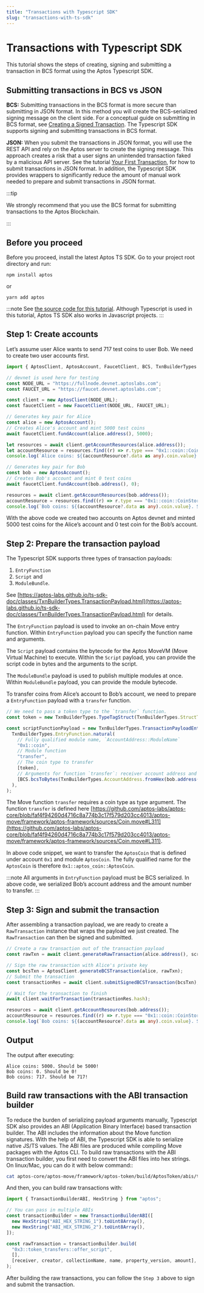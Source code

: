 ```yaml
---
title: "Transactions with Typescript SDK"
slug: "transactions-with-ts-sdk"
---
```


# Transactions with Typescript SDK

This tutorial shows the steps of creating, signing and submitting a transaction in BCS format using the Aptos Typescript SDK.

## Submitting transactions in BCS vs JSON

**BCS:** Submitting transactions in the BCS format is more secure than submitting in JSON format. In this method you will create the BCS-serialized signing message on the client side. For a conceptual guide on submitting in BCS format, see [Creating a Signed Transaction](../guides/sign-a-transaction.md). The Typescript SDK supports signing and submitting transactions in BCS format.

**JSON:** When you submit the transactions in JSON format, you will use the REST API and rely on the Aptos server to create the signing message. This approach creates a risk that a user signs an unintended transaction faked by a malicious API server. See the tutorial [Your First Transaction](../tutorials/first-transaction.md), for how to submit transactions in JSON format. In addition, the Typescript SDK provides wrappers to significantly reduce the amount of manual work needed to prepare and submit transactions in JSON format.

:::tip

We strongly recommend that you use the BCS format for submitting transactions to the Aptos Blockchain.

:::

## Before you proceed

Before you proceed, install the latest Aptos TS SDK. Go to your project root directory and run:

`npm install aptos`

or

`yarn add aptos`

:::note
See [the source code for this tutorial](https://github.com/aptos-labs/aptos-core/blob/main/ecosystem/typescript/sdk/examples/typescript/bcs_transaction.ts). Although Typescript is used in this tutorial, Aptos TS SDK also works in Javascript projects.
:::

## Step 1: Create accounts

Let’s assume user Alice wants to send 717 test coins to user Bob. We need to create two user accounts first.

```ts
import { AptosClient, AptosAccount, FaucetClient, BCS, TxnBuilderTypes } from "aptos";

// devnet is used here for testing
const NODE_URL = "https://fullnode.devnet.aptoslabs.com";
const FAUCET_URL = "https://faucet.devnet.aptoslabs.com";

const client = new AptosClient(NODE_URL);
const faucetClient = new FaucetClient(NODE_URL, FAUCET_URL);

// Generates key pair for Alice
const alice = new AptosAccount();
// Creates Alice's account and mint 5000 test coins
await faucetClient.fundAccount(alice.address(), 5000);

let resources = await client.getAccountResources(alice.address());
let accountResource = resources.find((r) => r.type === "0x1::coin::CoinStore<0x1::aptos_coin::AptosCoin>");
console.log(`Alice coins: ${(accountResource?.data as any).coin.value}. Should be 5000!`);

// Generates key pair for Bob
const bob = new AptosAccount();
// Creates Bob's account and mint 0 test coins
await faucetClient.fundAccount(bob.address(), 0);

resources = await client.getAccountResources(bob.address());
accountResource = resources.find((r) => r.type === "0x1::coin::CoinStore<0x1::aptos_coin::AptosCoin>");
console.log(`Bob coins: ${(accountResource?.data as any).coin.value}. Should be 0!`);
```

With the above code we created two accounts on Aptos devnet and minted 5000 test coins for the Alice’s account and 0 test coin for the Bob’s account.

## Step 2: Prepare the transaction payload

The Typescript SDK supports three types of transaction payloads:

1. `EntryFunction`
2. `Script` and
3. `ModuleBundle`.

See [https://aptos-labs.github.io/ts-sdk-doc/classes/TxnBuilderTypes.TransactionPayload.html](https://aptos-labs.github.io/ts-sdk-doc/classes/TxnBuilderTypes.TransactionPayload.html) for details.

The `EntryFunction` payload is used to invoke an on-chain Move entry function. Within `EntryFunction` payload you can specify the function name and arguments.

The `Script` payload contains the bytecode for the Aptos MoveVM (Move Virtual Machine) to execute. Within the `Script` payload, you can provide the script code in bytes and the arguments to the script.

The `ModuleBundle` payload is used to publish multiple modules at once. Within `ModuleBundle` payload, you can provide the module bytecode.

To transfer coins from Alice’s account to Bob’s account, we need to prepare a `EntryFunction` payload with a `transfer` function.

```ts
// We need to pass a token type to the `transfer` function.
const token = new TxnBuilderTypes.TypeTagStruct(TxnBuilderTypes.StructTag.fromString("0x1::aptos_coin::AptosCoin"));

const scriptFunctionPayload = new TxnBuilderTypes.TransactionPayloadEntryFunction(
  TxnBuilderTypes.EntryFunction.natural(
    // Fully qualified module name, `AccountAddress::ModuleName`
    "0x1::coin",
    // Module function
    "transfer",
    // The coin type to transfer
    [token],
    // Arguments for function `transfer`: receiver account address and amount to transfer
    [BCS.bcsToBytes(TxnBuilderTypes.AccountAddress.fromHex(bob.address())), BCS.bcsSerializeUint64(717)],
  ),
);
```

The Move function `transfer` requires a coin type as type argument. The function `transfer` is defined here [https://github.com/aptos-labs/aptos-core/blob/faf4f94260d4716c8a774b3c17f579d203cc4013/aptos-move/framework/aptos-framework/sources/Coin.move#L311](https://github.com/aptos-labs/aptos-core/blob/faf4f94260d4716c8a774b3c17f579d203cc4013/aptos-move/framework/aptos-framework/sources/Coin.move#L311).

In above code snippet, we want to transfer the `AptosCoin` that is defined under account `0x1` and module `AptosCoin`. The fully qualified name for the `AptosCoin` is therefore `0x1::aptos_coin::AptosCoin`.

:::note
All arguments in `EntryFunction` payload must be BCS serialized. In above code, we serialized Bob’s account address and the amount number to transfer.
:::

## Step 3: Sign and submit the transaction

After assembling a transaction payload, we are ready to create a `RawTransaction` instance that wraps the payload we just created. The `RawTransaction` can then be signed and submitted.

```ts
// Create a raw transaction out of the transaction payload
const rawTxn = await client.generateRawTransaction(alice.address(), scriptFunctionPayload);

// Sign the raw transaction with Alice's private key
const bcsTxn = AptosClient.generateBCSTransaction(alice, rawTxn);
// Submit the transaction
const transactionRes = await client.submitSignedBCSTransaction(bcsTxn);

// Wait for the transaction to finish
await client.waitForTransaction(transactionRes.hash);

resources = await client.getAccountResources(bob.address());
accountResource = resources.find((r) => r.type === "0x1::coin::CoinStore<0x1::aptos_coin::AptosCoin>");
console.log(`Bob coins: ${(accountResource?.data as any).coin.value}. Should be 717!`);
```

## Output

The output after executing:

```tsx
Alice coins: 5000. Should be 5000!
Bob coins: 0. Should be 0!
Bob coins: 717. Should be 717!
```

## Build raw transactions with the ABI transaction builder

To reduce the burden of serializing payload arguments manually, Typescript SDK also provides an ABI (Application Binary Interface) based transaction builder. The ABI includes the information about the Move function signatures. With the help of ABI, the Typescript SDK is able to serialize native JS/TS values. The ABI files are produced while compiling Move packages with the Aptos CLI. To build raw transactions with the ABI transaction builder, you first need to convert the ABI files into hex strings. On linux/Mac, you can do it with below command::

```bash
cat aptos-core/aptos-move/framework/aptos-token/build/AptosToken/abis/token_transfers/offer_script.abi | od -v -t x1 -A n | tr -d ' \n'
```

And then, you can build raw transactions with:

```ts
import { TransactionBuilderABI, HexString } from "aptos";

// You can pass in multiple ABIs
const transactionBuilder = new TransactionBuilderABI([
  new HexString("ABI_HEX_STRING_1").toUint8Array(),
  new HexString("ABI_HEX_STRING_2").toUint8Array(),
]);

const rawTransaction = transactionBuilder.build(
  "0x3::token_transfers::offer_script",
  [],
  [receiver, creator, collectionName, name, property_version, amount],
);
```

After building the raw transactions, you can follow the `Step 3` above to sign and submit the transaction.
